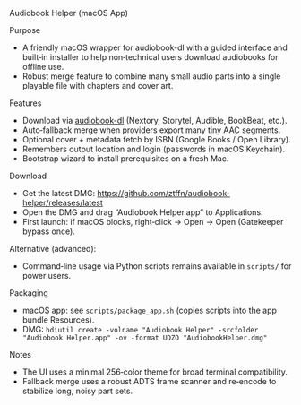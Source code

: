 Audiobook Helper (macOS App)

Purpose

- A friendly macOS wrapper for audiobook-dl with a guided interface and built‑in installer to help non‑technical users download audiobooks for offline use.
- Robust merge feature to combine many small audio parts into a single playable file with chapters and cover art.

Features

- Download via [audiobook-dl](url=https://github.com/jo1gi/audiobook-dl) (Nextory, Storytel, Audible, BookBeat, etc.).
- Auto‑fallback merge when providers export many tiny AAC segments.
- Optional cover + metadata fetch by ISBN (Google Books / Open Library).
- Remembers output location and login (passwords in macOS Keychain).
- Bootstrap wizard to install prerequisites on a fresh Mac.

Download

- Get the latest DMG: https://github.com/ztffn/audiobook-helper/releases/latest
- Open the DMG and drag “Audiobook Helper.app” to Applications.
- First launch: if macOS blocks, right‑click → Open → Open (Gatekeeper bypass once).

Alternative (advanced):

- Command‑line usage via Python scripts remains available in `scripts/` for power users.

Packaging

- macOS app: see `scripts/package_app.sh` (copies scripts into the app bundle Resources).
- DMG: `hdiutil create -volname "Audiobook Helper" -srcfolder "Audiobook Helper.app" -ov -format UDZO "AudiobookHelper.dmg"`

Notes

- The UI uses a minimal 256‑color theme for broad terminal compatibility.
- Fallback merge uses a robust ADTS frame scanner and re‑encode to stabilize long, noisy part sets.
